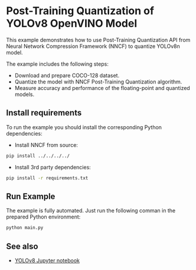 # Post-Training Quantization of YOLOv8 OpenVINO Model

This example demonstrates how to use Post-Training Quantization API from Neural Network Compression Framework (NNCF) to quantize YOLOv8n model.

The example includes the following steps:

- Download and prepare COCO-128 dataset.
- Quantize the model with NNCF Post-Training Quantization algorithm.
- Measure accuracy and performance of the floating-point and quantized models.

## Install requirements

To run the example you should install the corresponding Python dependencies:

- Install NNCF from source:

```bash
pip install ../../../../
```

- Install 3rd party dependencies:

```bash
pip install -r requirements.txt
```

## Run Example

The example is fully automated. Just run the following comman in the prepared Python environment:

```bash
python main.py
```

## See also

- [YOLOv8 Jupyter notebook](https://github.com/openvinotoolkit/openvino_notebooks/tree/main/notebooks/230-yolov8-optimization)
